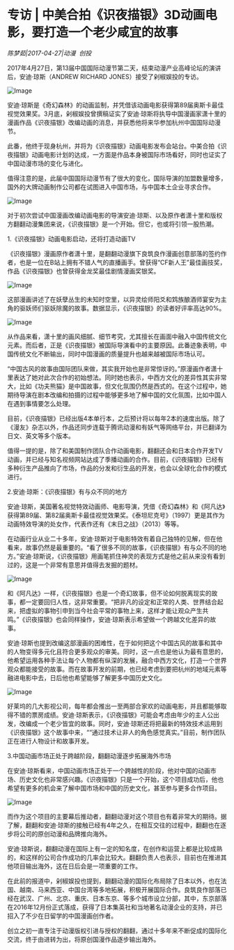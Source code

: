 # 专访 | 中美合拍《识夜描银》3D动画电影，要打造一个老少咸宜的故事

*陈梦茹|2017-04-27|动漫 
                                                创投*

2017年4月27日，第13届中国国际动漫节第二天，结束动漫产业高峰论坛的演讲后，安迪·琼斯（ANDREW RICHARD JONES）接受了剁椒娱投的专访。

![Image](http://si1.go2yd.com/get-image/0EBHp9ehTkW)

安迪·琼斯是《奇幻森林》的动画监制，并凭借该动画电影获得第89届奥斯卡最佳视觉效果奖。3月底，剁椒娱投曾撰稿证实了安迪·琼斯将执导中国漫画家潇十里的漫画作品《识夜描银》改编动画的消息，并获悉他将来华参加杭州中国国际动漫节。

此番，他终于现身杭州，并将为《识夜描银》动画电影发布会站台。中美合拍《识夜描银》动画电影计划的达成，一方面是作品本身被国际市场看好，同时也证实了中国动漫市场的变化与进化。

值得注意的是，此届中国国际动漫节有了很大的变化，国际导演的加盟数量增多，国外的大牌动画制作公司都在试图进入中国市场，与中国本土企业寻求合作。

![Image](http://si1.go2yd.com/get-image/0EBHp1HTwbQ)

对于初次尝试中国漫画改编动画电影的导演安迪·琼斯、以及原作者潇十里和版权方翻翻动漫集团来说，《识夜描银》是一个开始。但它，也或将引领一股热潮。

1.《识夜描银》动画电影启动，还将打造动画TV

《识夜描银》漫画原作者潇十里，是翻翻动漫旗下良筑良作漫画创意部落的签约作者，也是一位在B站上拥有不错人气的直播画手。曾获得“CF新人王”最佳画技奖，作品《识夜描银》也曾获得金龙奖最佳剧情漫画奖银奖。

![Image](http://si1.go2yd.com/get-image/0EBHp8CqQQi)

这部漫画讲述了在妖孽丛生的未知时空里，以异灵绘师阳爻和鸩族酿酒师宴安为主角的驱妖师们驱妖除魔的故事。数据显示，《识夜描银》的读者好评率高达90%。

![Image](http://si1.go2yd.com/get-image/0EBHp6jn1FI)

从作品来看，潇十里的画风细腻、细节考究，尤其擅长在画面中融入中国传统文化元素。而后者，正是《识夜描银》被国际导演看中的主要原因。此番迹象表明，中国传统文化不断输出，同时中国漫画的质量提升也越来越被国际市场认可。

“中国古风的故事由国际团队来做，其实我开始也是非常惊讶的。”原漫画作者潇十里表达了她对此次合作的初始想法。同时她也表示，中西方文化的差异性其实非常大，比如《功夫熊猫》是中国故事，但文化氛围仍然是西式的。在这个过程中，她期待导演在剧本改编和拍摄的过程中能够更多地了解中国的文化氛围，比如中国人在遇到事情要怎么处理。

目前，《识夜描银》已经出版4本单行本，之后预计将以每年2本的速度出版。除了《漫友》杂志以外，作品还同步连载于腾讯动漫和有妖气等网络平台，并已翻译为日文、英文等多个版本。

值得一提的是，除了和美国制作团队合作动画电影，翻翻还会和日本合作开发TV动画，并已经与知名视频网站达成了季播动画的合作。目前，《识夜描银》已经有多种衍生产品推向了市场，作品的分发和衍生品的开发，也会以全球化合作的模式进行。

2.安迪·琼斯：《识夜描银》有与众不同的地方

安迪·琼斯，美国著名视觉特效动画师、电影导演，凭借《奇幻森林》和《阿凡达》获得第89届、第82届奥斯卡最佳视觉效果奖。《泰坦尼克号》（1997）更是其作为动画特效导演的处女作，代表作还有《末日之战》（2013）等等。

在动画行业从业二十多年，安迪·琼斯对于电影特效有着自己独特的见解，但在他看来，故事仍然是最重要的。“看了很多不同的故事，《识夜描银》有与众不同的地方。”安迪·琼斯说，《识夜描银》用画笔抓住神灵的表现方式是他之前从来没有看到过的，这是一个非常有意思并值得去发掘的题材。

![Image](http://si1.go2yd.com/get-image/0EBHp5UlD4C)

和《阿凡达》一样，《识夜描银》也是一个奇幻故事，但不论如何脱离现实的故事，都一定要回归人性，这非常重要。“把非凡的设定和正常的人类、世界结合起来，把虚拟的事物引申到当今社会平常的事物上来，这样才能让观众产生共鸣。”《识夜描银》也会同样操作，安迪·琼斯表示希望做一个跨越文化差异的故事。

安迪·琼斯也提到改编这部漫画的困难性，在于如何把这个中国古风的故事和其中的人物变得多元化且符合更多观众的审美。同时，这一点也是他认为最有意思的，他希望运用各种手法让每个人物都有纵深的发展，融合中西方文化，打造一个世界观众都能接受的故事。而在故事开发的前期，也已经考虑到要把杭州的地域元素等融进电影中去，日后他也希望能够了解更多中国历史文化。

![Image](http://si1.go2yd.com/get-image/0EBHp2o8oVM)

好莱坞的几大影视公司，每年都会推出一至两部合家欢的动画电影，并且都能够取得不错的票房成绩。安迪·琼斯表示，《识夜描银》可能会考虑由年少的主人公出发，改编成一个老少皆宜的故事。同时，安迪·琼斯还将把最新的特效技术运用到《识夜描银》这个故事中来，““通过技术让非人的角色感觉真实。”目前，制作团队正在进行人物设计和故事开发。

3.中国动画市场正处于跨越阶段，翻翻动漫逐步拓展海外市场

在安迪·琼斯看来，中国动画市场正处于一个跨越性的阶段，他对中国的动画市场、历史文化也非常感兴趣。《识夜描银》只是一个开始，这个项目成功后，他也希望有更多的机会来了解中国市场和中国的历史文化，甚至参与更多合作项目。

![Image](http://si1.go2yd.com/get-image/0EBHp3yFaZE)

而作为这个项目的主要幕后推动者，翻翻动漫对这个项目也有着非常大的期待。据了解，翻翻和安迪·琼斯的接触已经有4年之久，在相互交往的过程中，翻翻也在逐步将公司的原创动漫和品牌推向海外。

安迪·琼斯说，翻翻动漫在国际上有一定的知名度，在创作和运营上都是比较成熟的，和这样的公司合作成功的几率会比较大。翻翻负责人也表示，目前也在推进其他项目输出海外，这在日后会是一项重要的工作。

在此前的报道中，剁椒娱投也提到，翻翻动漫的国际化布局除了日本以外，也在法国、越南、马来西亚、中国台湾等多地拓展，积极开展国际合作。良筑良作部落已经在武汉、广州、北京、重庆、日本东京、等多个城市设立分部，其中，东京部落在2016年12月份正式落成，获得了日本集英社和当地著名动漫企业的支持，并已招入了不少在日留学的中国漫画创作者。

创立之初一直专注于动漫版权引进与授权的翻翻，通过十多年来不断促成的国际化交流，终于由进转为出，将原创国漫作品逐步输出海外。

